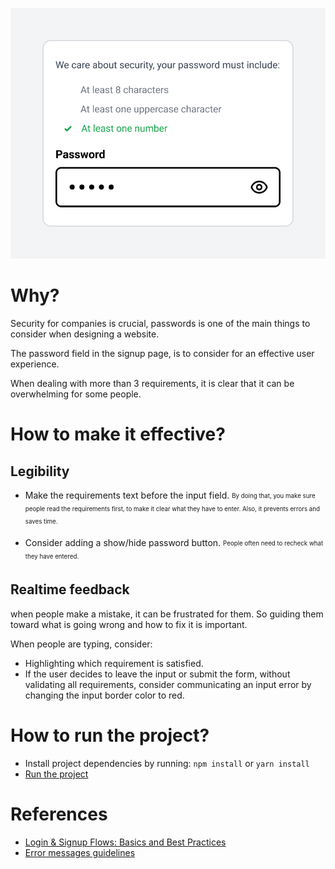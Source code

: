 ![Alt text](/src/assets/media/password_input_preview.png)

# Why?

Security for companies is crucial, passwords is one of the main things to consider when designing a website.

The password field in the signup page, is to consider for an effective user experience.

When dealing with more than 3 requirements, it is clear that it can be overwhelming for some people.

# How to make it effective?

## Legibility

 - Make the requirements text before the input field.
<sub><sup>By doing that, you make sure people read the requirements first, to make it clear what they have to enter.
Also, it prevents errors and saves time.</sup></sub>

 - Consider adding a show/hide password button.
 <sub><sup>People often need to recheck what they have entered.</sup></sub>

 ## Realtime feedback

 when people make a mistake, it can be frustrated for them. So guiding them toward what is going wrong and how to fix it is important.

 When people are typing, consider:
  - Highlighting which requirement is satisfied.
  - If the user decides to leave the input or submit the form, without validating all requirements, consider communicating an input error by changing the input border color to red.


# How to run the project?

- Install project dependencies by running:
`npm install` or `yarn install`
- [Run the project](https://angular.io/guide/setup-local#run-the-application)

# References

- [Login & Signup Flows: Basics and Best Practices](https://app.uxcel.com/courses/common-patterns/loginsignup-best-practices-854)
- [Error messages guidelines](https://www.nngroup.com/articles/error-message-guidelines/)